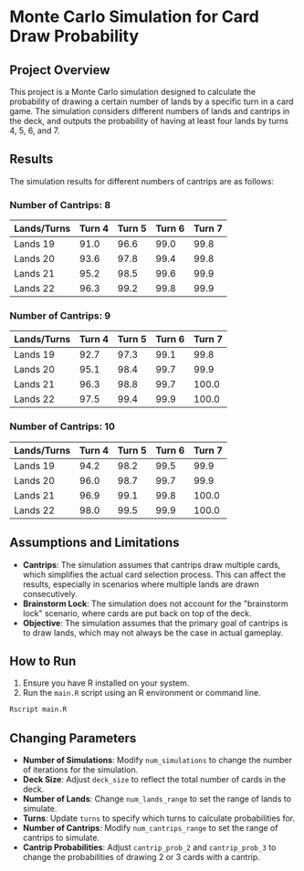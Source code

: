 # Monte Carlo Simulation for Card Draw Probability

## Project Overview

This project is a Monte Carlo simulation designed to calculate the probability of drawing a certain number of lands by a specific turn in a card game. The simulation considers different numbers of lands and cantrips in the deck, and outputs the probability of having at least four lands by turns 4, 5, 6, and 7.

## Results

The simulation results for different numbers of cantrips are as follows:

### Number of Cantrips: 8
| Lands/Turns | Turn 4 | Turn 5 | Turn 6 | Turn 7 |                                                                                                                       
|------------| --- | --- | --- | --- |                                                                                                                                    
| Lands 19 | 91.0 | 96.6 | 99.0 | 99.8 |                                                                                                                                  
| Lands 20 | 93.6 | 97.8 | 99.4 | 99.8 |                                                                                                                                  
| Lands 21 | 95.2 | 98.5 | 99.6 | 99.9 |
| Lands 22 | 96.3 | 99.2 | 99.8 | 99.9 |

### Number of Cantrips: 9
| Lands/Turns | Turn 4 | Turn 5 | Turn 6 | Turn 7 |
|------------| --- | --- | --- | --- |
| Lands 19 | 92.7 | 97.3 | 99.1 | 99.8 |
| Lands 20 | 95.1 | 98.4 | 99.7 | 99.9 |
| Lands 21 | 96.3 | 98.8 | 99.7 | 100.0 |
| Lands 22 | 97.5 | 99.4 | 99.9 | 100.0 |

### Number of Cantrips: 10
| Lands/Turns | Turn 4 | Turn 5 | Turn 6 | Turn 7 |
|------------| --- | --- | --- | --- |
| Lands 19 | 94.2 | 98.2 | 99.5 | 99.9 |
| Lands 20 | 96.0 | 98.7 | 99.7 | 99.9 |
| Lands 21 | 96.9 | 99.1 | 99.8 | 100.0 |
| Lands 22 | 98.0 | 99.5 | 99.9 | 100.0 |

## Assumptions and Limitations

- **Cantrips**: The simulation assumes that cantrips draw multiple cards, which simplifies the actual card selection process. This can affect the results, especially in scenarios where multiple lands are drawn consecutively.
- **Brainstorm Lock**: The simulation does not account for the "brainstorm lock" scenario, where cards are put back on top of the deck.
- **Objective**: The simulation assumes that the primary goal of cantrips is to draw lands, which may not always be the case in actual gameplay.

## How to Run

1. Ensure you have R installed on your system.
2. Run the `main.R` script using an R environment or command line.

```bash
Rscript main.R
```

## Changing Parameters

- **Number of Simulations**: Modify `num_simulations` to change the number of iterations for the simulation.
- **Deck Size**: Adjust `deck_size` to reflect the total number of cards in the deck.
- **Number of Lands**: Change `num_lands_range` to set the range of lands to simulate.
- **Turns**: Update `turns` to specify which turns to calculate probabilities for.
- **Number of Cantrips**: Modify `num_cantrips_range` to set the range of cantrips to simulate.
- **Cantrip Probabilities**: Adjust `cantrip_prob_2` and `cantrip_prob_3` to change the probabilities of drawing 2 or 3 cards with a cantrip.
